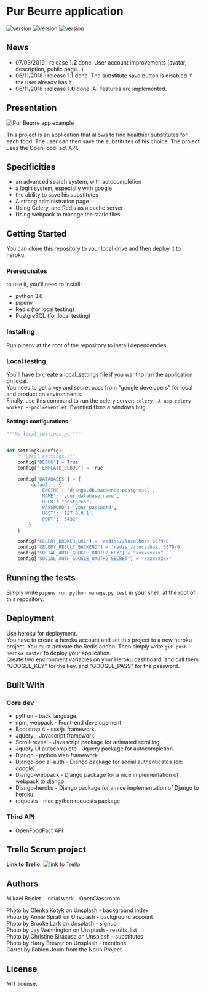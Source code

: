 
# Pur Beurre application

![version](https://img.shields.io/badge/version-1.2-blue.svg?longCache=true&style=flat-square) ![version](https://img.shields.io/badge/python-3.6-ligh.svg?longCache=true&style=flat-square) ![version](https://img.shields.io/badge/project-web_app-orange.svg?longCache=true&style=flat-square)

## News

- 07/03/2019 : release **1.2** done. User account improvements (avatar, description, public page...)  
- 06/11/2018 : release **1.1** done. The substitute save button is disabled if the user already has it.
- 06/11/2018 : release **1.0** done. All features are implemented.  

## Presentation

![Pur Beurre app example](https://i.imgur.com/cnvOiDb.jpg)

This project is an application that allows to find healthier substitutes for each food. The user can then save the substitutes of his choice. The project uses the OpenFoodFact API.

## Specificities

- an advanced search system, with autocompletion
- a login system, especially with google
- the ability to save his substitutes
- A strong administration page
- Using Celery, and Redis as a cache server
- Using webpack to manage the static files

## Getting Started

You can clone this repository to your local drive and then deploy it to heroku.

### Prerequisites

to use it, you'll need to install:

- python 3.6
- pipenv
- Redis (for local testing)
- PostgreSQL (for local testing)

### Installing

Run pipenv at the root of the repository to install dependencies.

### Local testing

You'll have to create a local_settings file if you want to run the application on local.    
You need to get a key and secret pass from "google developers" for local and production environments.  
Finally, use this command to run the celery server:
```celery -A app.celery worker --pool=eventlet```. Eventled fixes a windows bug.

#### Settings configurations

```python
"""My local_settings.py."""


def settings(config):
    """Local settings."""
    config["DEBUG"] = True
    config["TEMPLATE_DEBUG"] = True

    config["DATABASES"] = {
        'default': {
            'ENGINE': 'django.db.backends.postgresql',
            'NAME': 'your_database_name',
            'USER': "postgres",
            'PASSWORD': 'your_password',
            'HOST': '127.0.0.1',
            'PORT': '5432'
        }
    }

    config["CELERY_BROKER_URL"] = 'redis://localhost:6379/0'
    config["CELERY_RESULT_BACKEND"] = 'redis://localhost:6379/0'
    config["SOCIAL_AUTH_GOOGLE_OAUTH2_KEY"] = "xxxxxxxxx"
    config["SOCIAL_AUTH_GOOGLE_OAUTH2_SECRET"] = "xxxxxxxxx"

```

## Running the tests

Simply write ```pipenv run python manage.py test``` in your shell, at the root of this repository.

## Deployment

Use heroku for deployment.  
You have to create a heroku account and set this project to a new heroku project. You must activate the Redis addon. Then simply write ```git push heroku master``` to deploy your application.  
Create two environment variables on your Heroku dashboard, and call them "GOOGLE_KEY" for the key, and "GOOGLE_PASS" for the password.  

## Built With

### Core dev

- python - back language.  
- npm, webpack - Front-end developement.  
- Bootstrap 4 - css/js framework.  
- Jquery - Javascript framework.
- Scroll-reveal - Javascript package for animated scrolling.
- Jquery UI autocomplete - Jquery package for autocompletion.  
- Django - python web framework.  
- Django-social-auth - Django package for social authenticates (ex: google)
- Django-webpack - Django package for a nice implementation of webpack to django.
- Django-heroku - Django package for a nice implementation of Django to heroku.
- requests - nice python requests package.

### Third API

- OpenFoodFact API

## Trello Scrum project

**Link to Trello:**
[![link to Trello](https://i.imgur.com/JrioLlb.jpg)](https://trello.com/p8_pure_beurre)

## Authors

Mikael Briolet - Initial work - OpenClassroom

Photo by Olenka Kotyk on Unsplash - background index  
Photo by Annie Spratt on Unsplash - background account  
Photo by Brooke Lark on Unsplash - signup  
Photo by Jay Wennington on Unsplash - results_list  
Photo by Christine Siracusa on Unsplash - substitutes  
Photo by Harry Brewer on Unsplash - mentions  
Carrot by Fabien Jouin from the Noun Project  

## License

MIT license.